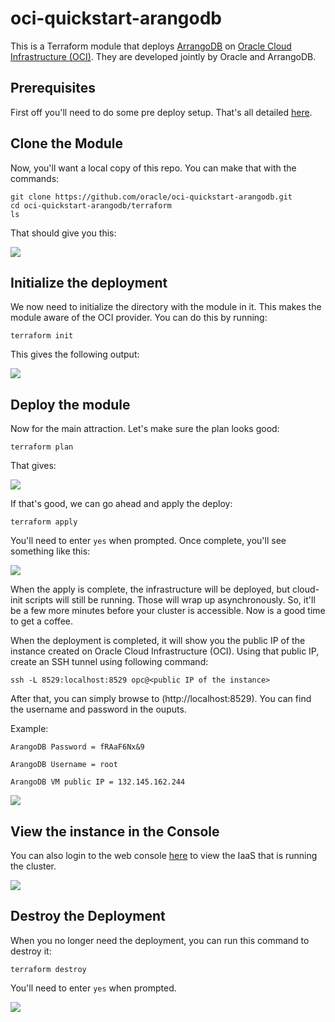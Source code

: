 # oci-quickstart-arangodb
This is a Terraform module that deploys [ArrangoDB](https://www.arangodb.com/) on [Oracle Cloud Infrastructure (OCI)](https://cloud.oracle.com/en_US/cloud-infrastructure). They are developed jointly by Oracle and ArrangoDB.

## Prerequisites
First off you'll need to do some pre deploy setup.  That's all detailed [here](https://github.com/oracle/oci-prerequisites).

## Clone the Module
Now, you'll want a local copy of this repo.  You can make that with the commands:

    git clone https://github.com/oracle/oci-quickstart-arangodb.git
    cd oci-quickstart-arangodb/terraform
    ls

That should give you this:

![](./images/git-clone.png)

## Initialize the deployment

We now need to initialize the directory with the module in it.  This makes the module aware of the OCI provider.  You can do this by running:

    terraform init

This gives the following output:

![](./images/terraform-init.png)

## Deploy the module
Now for the main attraction.  Let's make sure the plan looks good:

    terraform plan

That gives:

![](./images/terraform-plan.png)

If that's good, we can go ahead and apply the deploy:

    terraform apply

You'll need to enter `yes` when prompted.  Once complete, you'll see something like this:

![](./images/terraform-apply.png)

When the apply is complete, the infrastructure will be deployed, but cloud-init scripts will still be running.  Those will wrap up asynchronously.  So, it'll be a few more minutes before your cluster is accessible.  Now is a good time to get a coffee.

When the deployment is completed, it will show you the public IP of the instance created on Oracle Cloud Infrastructure (OCI). Using that public IP, create an SSH tunnel using following command:

`ssh -L 8529:localhost:8529 opc@<public IP of the instance>`

After that, you can simply browse to (http://localhost:8529). You can find the username and password in the ouputs.

Example:

`ArangoDB Password = fRAaF6Nx&9`

`ArangoDB Username = root`

`ArangoDB VM public IP = 132.145.162.244`

![](./images/arangodb-login.png)

## View the instance in the Console
You can also login to the web console [here](https://console.us-phoenix-1.oraclecloud.com/a/compute/instances) to view the IaaS that is running the cluster.

![](./images/console.png)

## Destroy the Deployment
When you no longer need the deployment, you can run this command to destroy it:

    terraform destroy

You'll need to enter `yes` when prompted.

![](./images/terraform-destroy.png)
